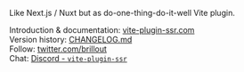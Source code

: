 Like Next.js / Nuxt but as do-one-thing-do-it-well Vite plugin.

Introduction & documentation: [vite-plugin-ssr.com](https://vite-plugin-ssr.com)
<br/>
Version history: [CHANGELOG.md](https://github.com/brillout/vite-plugin-ssr/blob/master/CHANGELOG.md)
<br/>
Follow: [twitter.com/brillout](https://twitter.com/brillout)
<br/>
Chat: [Discord - `vite-plugin-ssr`](https://discord.gg/qTq92FQzKb)
